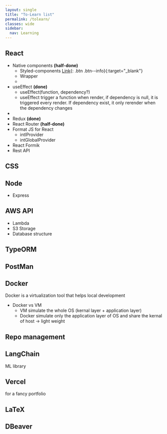 ```yaml
---
layout: single
title: "To-Learn list"
permalink: /tolearn/
classes: wide
sidebar:
  nav: Learning
---
```


## React

- Native components **(half-done)**
  - Styled-components [Link](/reactnote/#styled-components){: .btn .btn--info}{:target="\_blank"}
  - Wrapper
  -
- useEffect **(done)**
  - useEffect(function, dependency?)
  - useEffect trigger a function when render, if dependency is null, it is triggered every render. If dependency exist, it only rerender when the dependency changes
-
- Redux **(done)**
- React Router **(half-done)**
- Format JS for React
  - intlProvider
  - intGlobalProvider
- React Formik
- Rest API

## CSS

## Node

- Express

## AWS API

- Lambda
- S3 Storage
- Database structure

## TypeORM

## PostMan

## Docker
Docker is a virtualization tool that helps local development

- Docker vs VM
  - VM simulate the whole OS (kernal layer + application layer)
  - Docker simulate only the application layer of OS and share the kernal of host → light weight

## Repo management

## LangChain
ML library

## Vercel
for a fancy portfolio

## LaTeX

## DBeaver